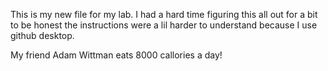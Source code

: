 This is my new file for my lab. 
I had a hard time figuring this all out for a bit to be honest the instructions were a lil harder to understand because I use github desktop.

My friend Adam Wittman eats 8000 callories a day!